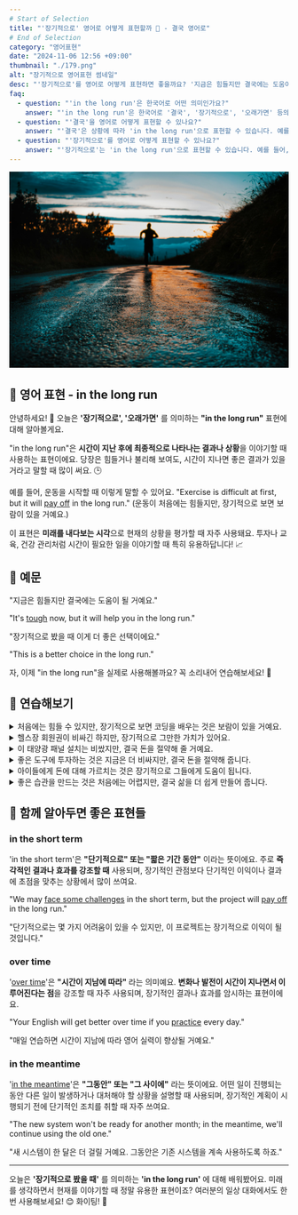 ```yaml
---
# Start of Selection
title: "'장기적으로' 영어로 어떻게 표현할까 🚀 - 결국 영어로"
# End of Selection
category: "영어표현"
date: "2024-11-06 12:56 +09:00"
thumbnail: "./179.png"
alt: "장기적으로 영어표현 썸네일"
desc: "'장기적으로'를 영어로 어떻게 표현하면 좋을까요? '지금은 힘들지만 결국에는 도움이 될 거예요.', '장기적으로 봤을 때 이게 더 좋은 선택이에요.' 등을 영어로 표현하는 법을 배워봅시다. 다양한 예문을 통해서 연습하고 본인의 표현으로 만들어 보세요."
faq:
  - question: "'in the long run'은 한국어로 어떤 의미인가요?"
    answer: "'in the long run'은 한국어로 '결국', '장기적으로', '오래가면' 등의 의미로 해석될 수 있습니다. 주로 시간이 지나면서 결과나 효과가 어떻게 나타날지를 나타낼 때 사용됩니다."
  - question: "'결국'을 영어로 어떻게 표현할 수 있나요?"
    answer: "'결국'은 상황에 따라 'in the long run'으로 표현할 수 있습니다. 예를 들어, '결국 우리는 이 문제를 해결할 수 있을 거야'는 'In the long run, we will be able to solve this problem'으로 말할 수 있습니다."
  - question: "'장기적으로'를 영어로 어떻게 표현할 수 있나요?"
    answer: "'장기적으로'는 'in the long run'으로 표현할 수 있습니다. 예를 들어, '장기적으로 보면, 이 투자에 대한 수익은 클 것이다'는 'In the long run, the returns on this investment will be significant'로 말할 수 있습니다."
---
```


![길을 뛰고 있는 사람](./179-1.jpg)

## 🌟 영어 표현 - in the long run

안녕하세요! 👋 오늘은 **'장기적으로', '오래가면'** 를 의미하는 **"in the long run"** 표현에 대해 알아볼게요.

"in the long run"은 **시간이 지난 후에 최종적으로 나타나는 결과나 상황**을 이야기할 때 사용하는 표현이에요. 당장은 힘들거나 불리해 보여도, 시간이 지나면 좋은 결과가 있을 거라고 말할 때 많이 써요. 🕒

예를 들어, 운동을 시작할 때 이렇게 말할 수 있어요. "Exercise is difficult at first, but it will [pay off](/blog/in-english/199.pay-off/) in the long run." (운동이 처음에는 힘들지만, 장기적으로 보면 보람이 있을 거예요.)

이 표현은 **미래를 내다보는 시각**으로 현재의 상황을 평가할 때 자주 사용돼요. 투자나 교육, 건강 관리처럼 시간이 필요한 일을 이야기할 때 특히 유용하답니다! 📈

<div 
  data-inline-banner="🎉 새해에는 스픽 AI와 함께 영어 공부하자" 
  data-inline-banner-subtext="설날 특별 할인으로 최대 70% 할인! (~2/3)" 
  data-inline-banner-link="https://app.usespeak.com/kr-ko/sale/kr-affiliate-special/?ref=engple-inline"
  data-inline-banner-caption="해당 링크를 통해 구매시 일정액의 수수료를 지급받습니다.">
</div>

## 📖 예문

"지금은 힘들지만 결국에는 도움이 될 거예요."

"It's [tough](/blog/in-english/183.tough/) now, but it will help you in the long run."

"장기적으로 봤을 때 이게 더 좋은 선택이에요."

"This is a better choice in the long run."

자, 이제 "in the long run"을 실제로 사용해볼까요? 꼭 소리내어 연습해보세요! 🎯

## 💬 연습해보기

<details>
<summary>처음에는 힘들 수 있지만, 장기적으로 보면 코딩을 배우는 것은 보람이 있을 거예요.</summary>
<span>It might be tough <a href="/blog/in-english/184.at-first/">at first</a>, but in the long run, <a href="/blog/in-english/245.learn/">learning</a> to code will <a href="/blog/in-english/199.pay-off/">pay off</a>.</span>
</details>

<details>
<summary>헬스장 회원권이 비싸긴 하지만, 장기적으로 그만한 가치가 있어요.</summary>
<span>I know the gym membership is expensive, but in the long run, it's worth every penny.</span>
</details>

<details>
<summary>이 태양광 패널 설치는 비쌌지만, 결국 돈을 절약해 줄 거예요.</summary>
<span>These solar panels were expensive to install, but they'll save us money in the long run.</span>
</details>

<details>
<summary>좋은 도구에 투자하는 것은 지금은 더 비싸지만, 결국 돈을 절약해 줍니다.</summary>
<span>Investing in good tools costs more now but saves money in the long run.</span>
</details>

<details>
<summary>아이들에게 돈에 대해 가르치는 것은 장기적으로 그들에게 도움이 됩니다.</summary>
<span>Teaching kids about money helps them in the long run.</span>
</details>

<details>
<summary>좋은 습관을 만드는 것은 처음에는 어렵지만, 결국 삶을 더 쉽게 만들어 줍니다.</summary>
<span>Building good habits is hard <a href="/blog/in-english/184.at-first/">at first</a>, but it makes life easier in the long run.</span>
</details>

## 🤝 함께 알아두면 좋은 표현들

### in the short term

'in the short term'은 **"단기적으로" 또는 "짧은 기간 동안"** 이라는 뜻이에요. 주로 **즉각적인 결과나 효과를 강조할 때** 사용되며, 장기적인 관점보다 단기적인 이익이나 결과에 초점을 맞추는 상황에서 많이 쓰여요.

"We may [face some challenges](/blog/in-english/144.face-something) in the short term, but the project will [pay off](/blog/in-english/199.pay-off/) in the long run."

"단기적으로는 몇 가지 어려움이 있을 수 있지만, 이 프로젝트는 장기적으로 이익이 될 것입니다."

### over time

'[over time](/blog/in-english/189.over-time/)'은 **"시간이 지남에 따라"** 라는 의미예요. **변화나 발전이 시간이 지나면서 이루어진다는 점**을 강조할 때 자주 사용되며, 장기적인 결과나 효과를 암시하는 표현이에요.

"Your English will get better over time if you [practice](/blog/in-english/247.practice/) every day."

"매일 연습하면 시간이 지남에 따라 영어 실력이 향상될 거예요."

### in the meantime

'[in the meantime](/blog/그러는-동안-영어표현/)'은 **"그동안" 또는 "그 사이에"** 라는 뜻이에요. 어떤 일이 진행되는 동안 다른 일이 발생하거나 대처해야 할 상황을 설명할 때 사용되며, 장기적인 계획이 시행되기 전에 단기적인 조치를 취할 때 자주 쓰여요.

"The new system won't be ready for another month; in the meantime, we'll continue using the old one."

"새 시스템이 한 달은 더 걸릴 거예요. 그동안은 기존 시스템을 계속 사용하도록 하죠."

---

오늘은 **'장기적으로 봤을 때'** 를 의미하는 **'in the long run'** 에 대해 배워봤어요. 미래를 생각하면서 현재를 이야기할 때 정말 유용한 표현이죠? 여러분의 일상 대화에서도 한번 사용해보세요! 😊 화이팅! 💪
